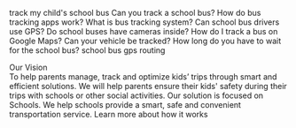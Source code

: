 track my child's school bus
Can you track a school bus?
How do bus tracking apps work?
What is bus tracking system?
Can school bus drivers use GPS?
Do school buses have cameras inside?
How do I track a bus on Google Maps?
Can your vehicle be tracked?
How long do you have to wait for the school bus?
school bus gps routing

Our Vision  
To help parents manage, track and optimize kids’ trips through smart and efficient solutions.
We will help parents ensure their kids&#039; safety during their trips with schools or other social activities.
Our solution is focused on Schools. We help schools provide a smart, safe and convenient transportation service. Learn more about how it works


<meta name="description" content="Field service management software & application for any small or large business, and the best school bus tracker app for android and iphone. Try them Free"/>

<meta name="keywords" content="field service management software , school bus tracker app."/>
